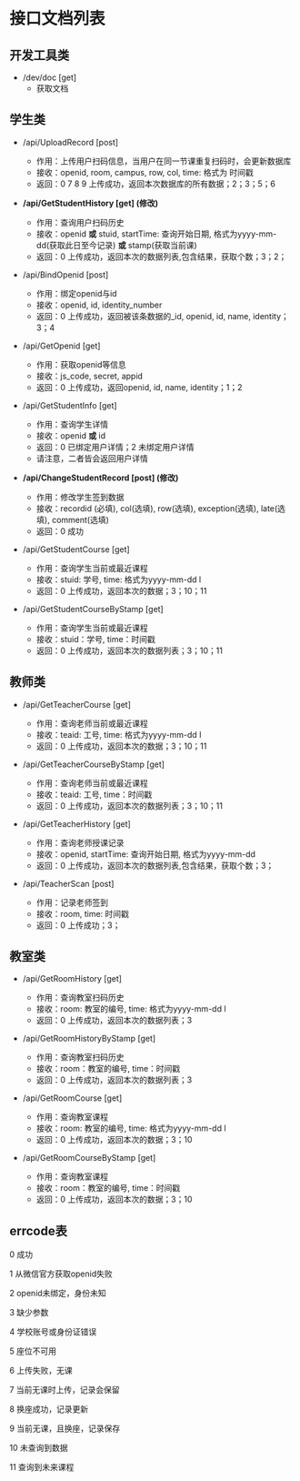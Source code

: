 # 接口文档列表

## 开发工具类
* /dev/doc [get]
    * 获取文档

## 学生类
* /api/UploadRecord [post]
    * 作用：上传用户扫码信息，当用户在同一节课重复扫码时，会更新数据库
    * 接收：openid, room, campus, row, col, time: 格式为 时间戳
    * 返回：0 7 8 9 上传成功，返回本次数据库的所有数据；2；3；5；6
        
* **/api/GetStudentHistory [get] (修改)**
    * 作用：查询用户扫码历史
    * 接收：openid **或** stuid, startTime: 查询开始日期, 格式为yyyy-mm-dd(获取此日至今记录) **或** stamp(获取当前课)
    * 返回：0 上传成功，返回本次的数据列表,包含结果，获取个数；3；2；

* /api/BindOpenid [post]
    * 作用：绑定openid与id
    * 接收：openid, id, identity_number
    * 返回：0 上传成功，返回被该条数据的_id, openid, id, name, identity；3；4 

* /api/GetOpenid [get]
    * 作用：获取openid等信息
    * 接收：js_code, secret, appid
    * 返回：0 上传成功，返回openid, id, name, identity；1；2

* /api/GetStudentInfo [get]
    * 作用：查询学生详情
    * 接收：openid **或** id
    * 返回：0 已绑定用户详情；2 未绑定用户详情
    * 请注意，二者皆会返回用户详情

* **/api/ChangeStudentRecord [post] (修改)**
    * 作用：修改学生签到数据
    * 接收：recordid (必填), col(选填), row(选填), exception(选填), late(选填), comment(选填)
    * 返回：0 成功

* /api/GetStudentCourse [get]
    * 作用：查询学生当前或最近课程
    * 接收：stuid: 学号, time: 格式为yyyy-mm-dd l
    * 返回：0 上传成功，返回本次的数据；3；10；11

* /api/GetStudentCourseByStamp [get]
    * 作用：查询学生当前或最近课程
    * 接收：stuid：学号,  time：时间戳
    * 返回：0 上传成功，返回本次的数据列表；3；10；11

## 教师类
* /api/GetTeacherCourse [get]
    * 作用：查询老师当前或最近课程
    * 接收：teaid: 工号, time: 格式为yyyy-mm-dd l
    * 返回：0 上传成功，返回本次的数据；3；10；11

* /api/GetTeacherCourseByStamp [get]
    * 作用：查询老师当前或最近课程
    * 接收：teaid: 工号,  time：时间戳
    * 返回：0 上传成功，返回本次的数据列表；3；10；11

* /api/GetTeacherHistory [get]
    * 作用：查询老师授课记录
    * 接收：openid, startTime: 查询开始日期, 格式为yyyy-mm-dd 
    * 返回：0 上传成功，返回本次的数据列表,包含结果，获取个数；3；

* /api/TeacherScan [post]
    * 作用：记录老师签到
    * 接收：room, time: 时间戳
    * 返回：0 上传成功；3；

## 教室类
* /api/GetRoomHistory [get]
    * 作用：查询教室扫码历史
    * 接收：room: 教室的编号, time: 格式为yyyy-mm-dd l
    * 返回：0 上传成功，返回本次的数据列表；3

* /api/GetRoomHistoryByStamp [get]
    * 作用：查询教室扫码历史
    * 接收：room：教室的编号,  time：时间戳
    * 返回：0 上传成功，返回本次的数据列表；3

* /api/GetRoomCourse [get]
    * 作用：查询教室课程
    * 接收：room: 教室的编号, time: 格式为yyyy-mm-dd l
    * 返回：0 上传成功，返回本次的数据；3；10

* /api/GetRoomCourseByStamp [get]
    * 作用：查询教室课程
    * 接收：room：教室的编号,  time：时间戳
    * 返回：0 上传成功，返回本次的数据；3；10



## errcode表
0 成功

1 从微信官方获取openid失败

2 openid未绑定，身份未知

3 缺少参数

4 学校账号或身份证错误

5 座位不可用

6 上传失败，无课

7 当前无课时上传，记录会保留

8 换座成功，记录更新

9 当前无课，且换座，记录保存

10 未查询到数据

11 查询到未来课程